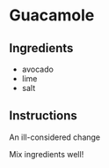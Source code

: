 # Guacamole
## Ingredients
* avocado
* lime
* salt
## Instructions
An ill-considered change

Mix ingredients well!
